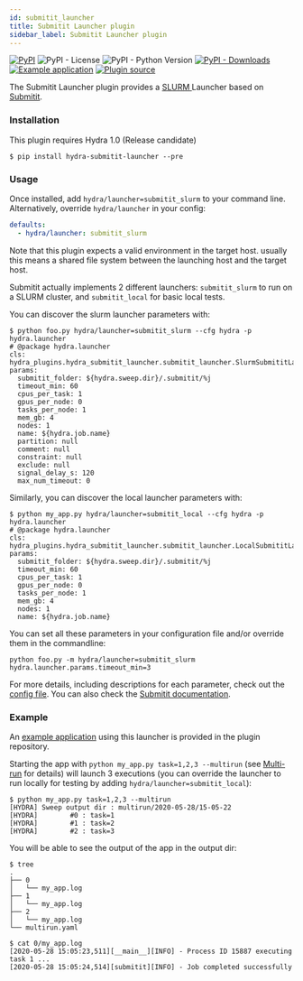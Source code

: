 ```yaml
---
id: submitit_launcher
title: Submitit Launcher plugin
sidebar_label: Submitit Launcher plugin
---
```

[![PyPI](https://img.shields.io/pypi/v/hydra-submitit-launcher)](https://pypi.org/project/hydra-submitit-launcher/)
![PyPI - License](https://img.shields.io/pypi/l/hydra-submitit-launcher)
![PyPI - Python Version](https://img.shields.io/pypi/pyversions/hydra-submitit-launcher)
[![PyPI - Downloads](https://img.shields.io/pypi/dm/hydra-submitit-launcher.svg)](https://pypistats.org/packages/hydra-submitit-launcher)
[![Example application](https://img.shields.io/badge/-Example%20application-informational)](https://github.com/facebookresearch/hydra/tree/master/plugins/hydra_submitit_launcher/example)
[![Plugin source](https://img.shields.io/badge/-Plugin%20source-informational)](https://github.com/facebookresearch/hydra/tree/master/plugins/hydra_submitit_launcher)

The Submitit Launcher plugin provides a [SLURM ](https://slurm.schedmd.com/documentation.html) Launcher based on [Submitit](https://github.com/facebookincubator/submitit).


### Installation
This plugin requires Hydra 1.0 (Release candidate)
```commandline
$ pip install hydra-submitit-launcher --pre
```


### Usage
Once installed, add `hydra/launcher=submitit_slurm` to your command line. Alternatively, override `hydra/launcher` in your config:

```yaml
defaults:
  - hydra/launcher: submitit_slurm
```

Note that this plugin expects a valid environment in the target host. usually this means a shared file system between
the launching host and the target host.

Submitit actually implements 2 different launchers: `submitit_slurm` to run on a SLURM cluster, and `submitit_local` for basic local tests.

You can discover the slurm launcher parameters with:
```text
$ python foo.py hydra/launcher=submitit_slurm --cfg hydra -p hydra.launcher
# @package hydra.launcher
cls: hydra_plugins.hydra_submitit_launcher.submitit_launcher.SlurmSubmititLauncher
params:
  submitit_folder: ${hydra.sweep.dir}/.submitit/%j
  timeout_min: 60
  cpus_per_task: 1
  gpus_per_node: 0
  tasks_per_node: 1
  mem_gb: 4
  nodes: 1
  name: ${hydra.job.name}
  partition: null
  comment: null
  constraint: null
  exclude: null
  signal_delay_s: 120
  max_num_timeout: 0
```

Similarly, you can discover the local launcher parameters with:
```text
$ python my_app.py hydra/launcher=submitit_local --cfg hydra -p hydra.launcher
# @package hydra.launcher
cls: hydra_plugins.hydra_submitit_launcher.submitit_launcher.LocalSubmititLauncher
params:
  submitit_folder: ${hydra.sweep.dir}/.submitit/%j
  timeout_min: 60
  cpus_per_task: 1
  gpus_per_node: 0
  tasks_per_node: 1
  mem_gb: 4
  nodes: 1
  name: ${hydra.job.name} 
```

You can set all these parameters in your configuration file and/or override them in the commandline: 
```text
python foo.py -m hydra/launcher=submitit_slurm hydra.launcher.params.timeout_min=3
```

For more details, including descriptions for each parameter, check out the [config file](https://github.com/facebookresearch/hydra/blob/master/plugins/hydra_submitit_launcher/hydra_plugins/hydra_submitit_launcher/config.py). You can also check the [Submitit documentation](https://github.com/facebookincubator/submitit).


### Example

An [example application](https://github.com/facebookresearch/hydra/tree/master/plugins/hydra_submitit_launcher/example) using this launcher is provided in the plugin repository.

Starting the app with `python my_app.py task=1,2,3 --multirun` (see [Multi-run](/tutorials/basic/6_multirun.md) for details) will launch 3 executions (you can override the launcher to run locally for testing by adding `hydra/launcher=submitit_local`):

```text
$ python my_app.py task=1,2,3 --multirun
[HYDRA] Sweep output dir : multirun/2020-05-28/15-05-22
[HYDRA]        #0 : task=1
[HYDRA]        #1 : task=2
[HYDRA]        #2 : task=3
```
You will be able to see the output of the app in the output dir:
```commandline
$ tree
.
├── 0
│   └── my_app.log
├── 1
│   └── my_app.log
├── 2
│   └── my_app.log
└── multirun.yaml

$ cat 0/my_app.log 
[2020-05-28 15:05:23,511][__main__][INFO] - Process ID 15887 executing task 1 ...
[2020-05-28 15:05:24,514][submitit][INFO] - Job completed successfully
```

